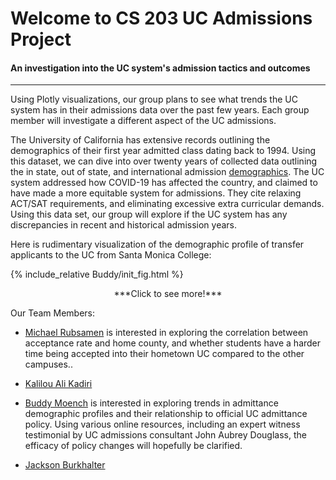 # Welcome to CS 203 UC Admissions Project


#### An investigation into the UC system's admission tactics and outcomes



---



Using Plotly visualizations, our group plans to see what trends the UC system has in their admissions data over the past few years. Each group member will investigate a different aspect of the UC admissions. 																	

The University of California has extensive records outlining the demographics of their first year admitted class dating back to 1994. Using this dataset, we can dive into over twenty years of collected data outlining the in state, out of state, and international admission [demographics](https://www.universityofcalifornia.edu/infocenter/admissions-source-school). The UC system addressed how COVID-19 has affected the country, and claimed to have made a more equitable system for admissions. They cite relaxing ACT/SAT requirements, and eliminating excessive extra curricular demands. Using this data set, our group will explore if the UC system has any discrepancies in recent and historical admission years. 

Here is rudimentary visualization of the demographic profile of transfer applicants to the UC from Santa Monica College:

{% include_relative Buddy/init_fig.html %}

<center> ***Click to see more!*** </center>

Our Team Members:

* [Michael Rubsamen](Michael) is interested in exploring the correlation between acceptance rate and home county, and whether students have a harder time being accepted into their hometown UC compared to the other campuses..

* [Kalilou Ali Kadiri](Kalilou)
* [Buddy Moench](Buddy) is interested in exploring trends in admittance demographic profiles and their relationship to official UC admittance policy. Using various online resources, including an expert witness testimonial by UC admissions consultant John Aubrey Douglass, the efficacy of policy changes will hopefully be clarified.
* [Jackson Burkhalter](Jackson)


